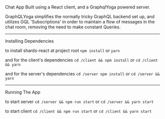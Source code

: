 Chat App Built using a React client, and a GraphqlYoga powered server.

GraphQLYoga simplifies the normally tricky GraphQL backend set up, and utilizes GQL 'Subscriptions' in order to maintain a flow of messages in the chat room, removing the need to make constant Queries.

---

Installing Dependencies

to install shards-react at project root
`npm install` or `yarn`

and for the client's dependencies
`cd /client && npm install` or `cd /client && yarn`

and for the server's dependencies
`cd /server npm install` or `cd /server && yarn`

---

Running The App

to start server
`cd /server && npm run start` or `cd /server && yarn start`

to start client
`cd /client && npm run start` or `cd /client && yarn start`
